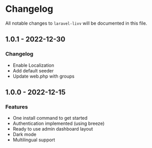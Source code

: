 # Changelog

All notable changes to `laravel-livv` will be documented in this file.

## 1.0.1 - 2022-12-30

### Changelog

- Enable Localization
- Add default seeder
- Update web.php with groups

## 1.0.0 - 2022-12-15

### Features

- One install command to get started
- Authentication implemented (using breeze)
- Ready to use admin dashboard layout
- Dark mode
- Multilingual support
